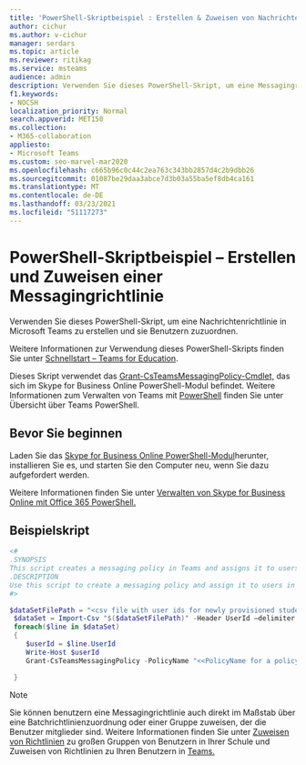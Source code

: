 ```yaml
---
title: 'PowerShell-Skriptbeispiel : Erstellen & Zuweisen von Nachrichtenrichtlinien'
author: cichur
ms.author: v-cichur
manager: serdars
ms.topic: article
ms.reviewer: ritikag
ms.service: msteams
audience: admin
description: Verwenden Sie dieses PowerShell-Skript, um eine Messagingrichtlinie in Teams zu erstellen und sie Benutzern in Ihrer Organisation zuzuordnen.
f1.keywords:
- NOCSH
localization_priority: Normal
search.appverid: MET150
ms.collection:
- M365-collaboration
appliesto:
- Microsoft Teams
ms.custom: seo-marvel-mar2020
ms.openlocfilehash: c665b96c0c44c2ea763c343bb2857d4c2b9dbb26
ms.sourcegitcommit: 01087be29daa3abce7d3b03a55ba5ef8db4ca161
ms.translationtype: MT
ms.contentlocale: de-DE
ms.lasthandoff: 03/23/2021
ms.locfileid: "51117273"
---
```

# <a name="powershell-script-sample---create-and-assign-a-messaging-policy"></a>PowerShell-Skriptbeispiel – Erstellen und Zuweisen einer Messagingrichtlinie

Verwenden Sie dieses PowerShell-Skript, um eine Nachrichtenrichtlinie in Microsoft Teams zu erstellen und sie Benutzern zuzuordnen. 

Weitere Informationen zur Verwendung dieses PowerShell-Skripts finden Sie unter [Schnellstart – Teams for Education](../teams-quick-start-edu.yml).

Dieses Skript verwendet das [Grant-CsTeamsMessagingPolicy-Cmdlet,](/powershell/module/skype/grant-csteamsmessagingpolicy) das sich im Skype for Business Online PowerShell-Modul befindet. Weitere Informationen zum Verwalten von Teams mit [PowerShell](../teams-powershell-overview.md) finden Sie unter Übersicht über Teams PowerShell.


## <a name="before-you-start"></a>Bevor Sie beginnen

Laden Sie das [Skype for Business Online PowerShell-Modul](https://www.microsoft.com/download/details.aspx?id=39366)herunter, installieren Sie es, und starten Sie den Computer neu, wenn Sie dazu aufgefordert werden.

Weitere Informationen finden Sie unter [Verwalten von Skype for Business Online mit Office 365 PowerShell.](/office365/enterprise/powershell/manage-skype-for-business-online-with-office-365-powershell)

## <a name="sample-script"></a>Beispielskript

```powershell
<#
.SYNOPSIS
This script creates a messaging policy in Teams and assigns it to users.
.DESCRIPTION
Use this script to create a messaging policy and assign it to users in your organization.
#>

$dataSetFilePath = "<csv file with user ids for newly provisioned students> "
 $dataSet = Import-Csv "$($dataSetFilePath)" -Header UserId –delimiter ","
 foreach($line in $dataSet)
 {
    $userId = $line.UserId
    Write-Host $userId
    Grant-CsTeamsMessagingPolicy -PolicyName "<<PolicyName for a policy created with Chat Off>>" -Identity $userId

 }
```

> [!NOTE]
> Sie können benutzern eine Messagingrichtlinie auch direkt im Maßstab über eine Batchrichtlinienzuordnung oder einer Gruppe zuweisen, der die Benutzer mitglieder sind. Weitere Informationen finden Sie unter [Zuweisen von Richtlinien](../batch-group-policy-assignment-edu.md) zu großen Gruppen von Benutzern in Ihrer Schule und Zuweisen von Richtlinien zu Ihren Benutzern in [Teams.](../assign-policies.md)